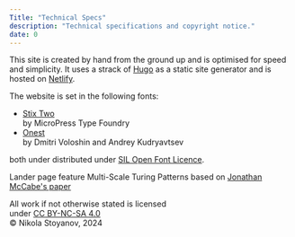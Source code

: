 ```yaml
---
Title: "Technical Specs"
description: "Technical specifications and copyright notice."
date: 0
---
```


This site is created by hand from the ground up and is optimised for speed and simplicity. It uses a strack of [Hugo](https://gohugo.io/) as a static site generator and is hosted on [Netlify](https://www.netlify.com/).</br>

The website is set in the following fonts:
- [Stix Two](https://github.com/stipub/stixfonts)</br>
by MicroPress Type Foundry
- [Onest](https://onest.md/en)</br>
by Dmitri Voloshin and Andrey Kudryavtsev

both under distributed under [SIL Open Font Licence](https://openfontlicense.org/).


Lander page feature Multi-Scale Turing Patterns based on [Jonathan McCabe's paper](http://www.jonathanmccabe.com/Cyclic_Symmetric_Multi-Scale_Turing_Patterns.pdf)

All work if not otherwise stated is licensed </br>
under [CC BY-NC-SA 4.0](https://creativecommons.org/licenses/by-nc-sa/4.0/?ref=chooser-v1) </br>
© Nikola Stoyanov, 2024